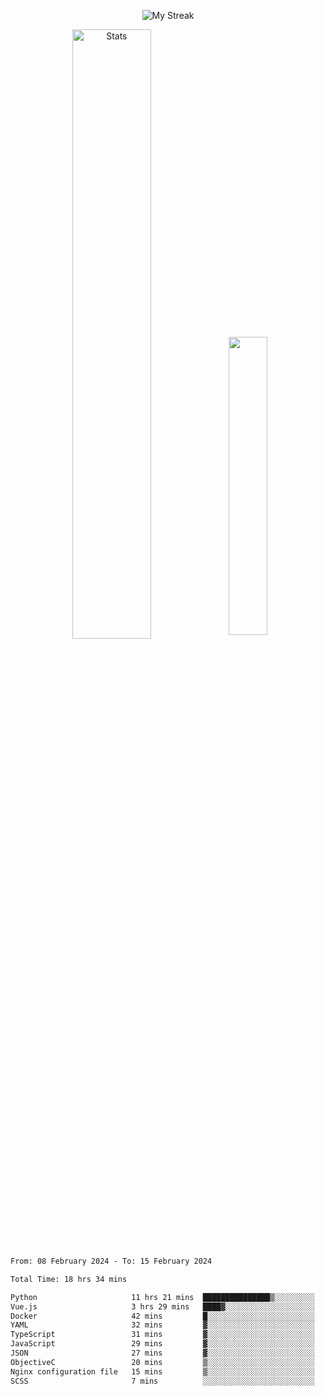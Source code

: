 <p align="center">
<picture>
  <source media="(prefers-color-scheme: dark)" srcset="http://github-readme-streak-stats.herokuapp.com?user=semolik&theme=dark&hide_border=true&background=DD272700">
  <img alt="My Streak" src="http://github-readme-streak-stats.herokuapp.com?user=semolik&hide_border=true">
</picture>
</p>
<div align="center">
  <picture>
    <source media="(prefers-color-scheme: dark)" srcset="https://github-readme-stats.vercel.app/api?username=semolik&show_icons=true&bg_color=DD272700&hide_border=true&theme=dark">
        <img alt="Stats" src="https://github-readme-stats.vercel.app/api?username=semolik&show_icons=true&bg_color=DD272700&hide_border=true" width="50%" >
  </picture>
  <sup>
  <picture>
  <source media="(prefers-color-scheme: dark)" srcset="https://github-readme-stats.vercel.app/api/top-langs/?username=semolik&layout=compact&hide_border=true&bg_color=DD272700&theme=dark">
  <img src="https://github-readme-stats.vercel.app/api/top-langs/?username=semolik&layout=compact&hide_border=true" width="35%" />
  </picture>
  </sup>
</div>
<!--START_SECTION:waka-->

```txt
From: 08 February 2024 - To: 15 February 2024

Total Time: 18 hrs 34 mins

Python                     11 hrs 21 mins  ███████████████▒░░░░░░░░░   61.15 %
Vue.js                     3 hrs 29 mins   ████▓░░░░░░░░░░░░░░░░░░░░   18.77 %
Docker                     42 mins         █░░░░░░░░░░░░░░░░░░░░░░░░   03.85 %
YAML                       32 mins         ▓░░░░░░░░░░░░░░░░░░░░░░░░   02.91 %
TypeScript                 31 mins         ▓░░░░░░░░░░░░░░░░░░░░░░░░   02.80 %
JavaScript                 29 mins         ▓░░░░░░░░░░░░░░░░░░░░░░░░   02.65 %
JSON                       27 mins         ▓░░░░░░░░░░░░░░░░░░░░░░░░   02.47 %
ObjectiveC                 20 mins         ▒░░░░░░░░░░░░░░░░░░░░░░░░   01.88 %
Nginx configuration file   15 mins         ▒░░░░░░░░░░░░░░░░░░░░░░░░   01.35 %
SCSS                       7 mins          ░░░░░░░░░░░░░░░░░░░░░░░░░   00.65 %
```

<!--END_SECTION:waka-->

